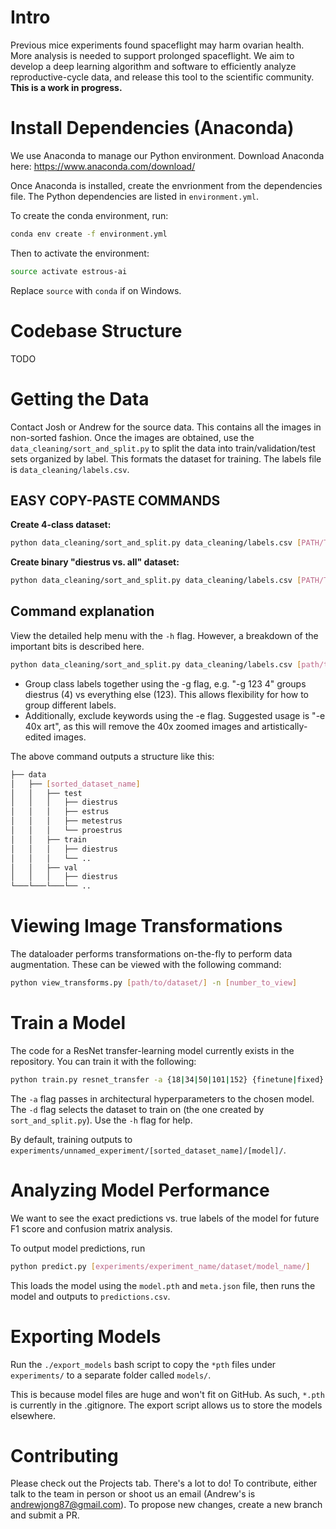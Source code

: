 # Intro
Previous mice experiments found spaceflight may harm ovarian health. More analysis is needed to support prolonged spaceflight. We aim to develop a deep learning algorithm and software to efficiently analyze reproductive-cycle data, and release this tool to the scientific community. **This is a work in progress.**

# Install Dependencies (Anaconda)
We use Anaconda to manage our Python environment. Download Anaconda here: https://www.anaconda.com/download/

Once Anaconda is installed, create the envrionment from the dependencies file. The Python dependencies are listed   in `environment.yml`. 

To create the conda environment, run:
```bash 
conda env create -f environment.yml
```

Then to activate the environment:
```bash 
source activate estrous-ai
```
Replace `source` with `conda` if on Windows.

# Codebase Structure
TODO

# Getting the Data
Contact Josh or Andrew for the source data. This contains all the images in non-sorted fashion. Once the images are obtained, use the `data_cleaning/sort_and_split.py` to split the data into train/validation/test sets organized by label. This formats the dataset for training. The labels file is `data_cleaning/labels.csv`.

## EASY COPY-PASTE COMMANDS

**Create 4-class dataset:**
```bash
python data_cleaning/sort_and_split.py data_cleaning/labels.csv [PATH/TO/LavageJPGS] data/4_class -e 40x art bad
```

**Create binary "diestrus vs. all" dataset:**
```bash
python data_cleaning/sort_and_split.py data_cleaning/labels.csv [PATH/TO/LavageJPGs] data/die_vs_all -g 123 4 -e 40x art bad
```

## Command explanation
View the detailed help menu with the `-h` flag. However, a breakdown of the important bits is described here. 

```bash
python data_cleaning/sort_and_split.py data_cleaning/labels.csv [path/to/input/source_dataset] data/[output_dataset_name] -g [group1] [group2] -e [exclude keywords]
```
- Group class labels together using the -g flag, e.g. "-g 123 4" groups diestrus (4) vs everything else (123). This allows flexibility for how to group different labels.
- Additionally, exclude keywords using the -e flag. Suggested usage is "-e 40x art", as this will remove the 40x zoomed images and artistically-edited images.

The above command outputs a structure like this:

```bash
├── data
│   ├── [sorted_dataset_name]
│   │   ├── test
│   │   │   ├── diestrus
│   │   │   ├── estrus
│   │   │   ├── metestrus
│   │   │   └── proestrus
│   │   ├── train
│   │   │   ├── diestrus
│   │   │   └── ..
│   │   ├── val
│   │   │   ├── diestrus
└───└───└───└── ..
```
# Viewing Image Transformations
The dataloader performs transformations on-the-fly to perform data augmentation. These can be viewed with the following command:

```bash
python view_transforms.py [path/to/dataset/] -n [number_to_view]
```

# Train a Model
The code for a ResNet transfer-learning model currently exists in the repository. You can train it with the following:

```bash
python train.py resnet_transfer -a {18|34|50|101|152} {finetune|fixed} -d data/[sorted_dataset_name]
```

The `-a` flag passes in architectural hyperparameters to the chosen model. The `-d` flag selects the dataset to train on (the one created by `sort_and_split.py`). Use the `-h` flag for help.

By default, training outputs to `experiments/unnamed_experiment/[sorted_dataset_name]/[model]/`.

# Analyzing Model Performance
We want to see the exact predictions vs. true labels of the model for future F1 score and confusion matrix analysis.

To output model predictions, run 
```bash
python predict.py [experiments/experiment_name/dataset/model_name/]
```

This loads the model using the `model.pth` and `meta.json` file, then runs the model and outputs to `predictions.csv`.

# Exporting Models
Run the `./export_models` bash script to copy the `*pth` files under `experiments/` to a separate folder called `models/`. 

This is because model files are huge and won't fit on GitHub. As such, `*.pth` is currently in the .gitignore. The export script allows us to store the models elsewhere.

# Contributing
Please check out the Projects tab. There's a lot to do! To contribute, either talk to the team in person or shoot us an email (Andrew's is andrewjong87@gmail.com). To propose new changes, create a new branch and submit a PR.
